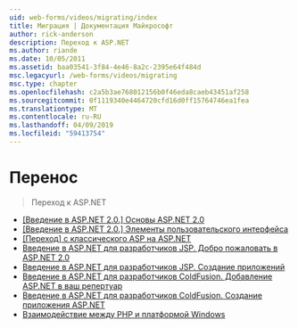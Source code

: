 ```yaml
---
uid: web-forms/videos/migrating/index
title: Миграция | Документация Майкрософт
author: rick-anderson
description: Переход к ASP.NET
ms.author: riande
ms.date: 10/05/2011
ms.assetid: baa03541-3f84-4e46-8a2c-2395e64f484d
msc.legacyurl: /web-forms/videos/migrating
msc.type: chapter
ms.openlocfilehash: c2a5b3ae768012156b0f46eda8caeb43451af258
ms.sourcegitcommit: 0f1119340e4464720cfd16d0ff15764746ea1fea
ms.translationtype: MT
ms.contentlocale: ru-RU
ms.lasthandoff: 04/09/2019
ms.locfileid: "59413754"
---
```

# <a name="migrating"></a>Перенос

> Переход к ASP.NET


- [[Введение в ASP.NET 2.0.] Основы ASP.NET 2.0](intro-to-aspnet-20-aspnet-20-fundamentals.md)
- [[Введение в ASP.NET 2.0.] Элементы пользовательского интерфейса](intro-to-aspnet-20-user-interface-elements.md)
- [[Переход] с классического ASP на ASP.NET](migrating-from-classic-asp-to-aspnet.md)
- [Введение в ASP.NET для разработчиков JSP. Добро пожаловать в ASP.NET 2.0](intro-to-aspnet-for-jsp-developers-welcome-to-aspnet-20.md)
- [Введение в ASP.NET для разработчиков JSP. Создание приложений](intro-to-aspnet-for-jsp-developers-building-applications.md)
- [Введение в ASP.NET для разработчиков ColdFusion. Добавление ASP.NET в ваш репертуар](intro-to-aspnet-for-coldfusion-developers-adding-aspnet-to-your-repertoire.md)
- [Введение в ASP.NET для разработчиков ColdFusion. Создание приложения ASP.NET](introduction-to-aspnet-for-coldfusion-developers-building-an-aspnet-application.md)
- [Взаимодействие между PHP и платформой Windows](interop-between-php-and-the-windows-platform.md)
